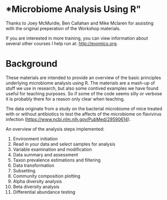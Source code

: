 # *Microbiome Analysis Using R"

Thanks to Joey McMurdie, Ben Callahan and Mike Mclaren for assisting with the original preperation of the Workshop materials.

If you are interested in more training, you can view information about several other courses I help run at: http://evomics.org.

# Background
These materials are intended to provide an overview of the basic principles underlying microbiome analysis using R. The materials are a mash-up of stuff we use in research, but also some contived examples we have found useful for teaching purposes. So if some of the code seems silly or verbose it is probably there for a reason only clear when teaching.

The data originate from a study on the bacterial microbiome of mice treated with or without antibiotics to test the affects of the microbiome on flavivirus infection (https://www.ncbi.nlm.nih.gov/PubMed/29590614).

An overview of the analysis steps implemented:

1) Environment initiation
2) Read in your data and select samples for analysis
3) Variable examination and modification
4) Data summary and assessment
5) Taxon prevalence estimations and filtering
6) Data transformation
7) Subsetting
8) Community composition plotting
9) Alpha diversity analysis
10) Beta diversity analysis
11) Differential abundance testing
